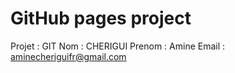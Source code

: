 # GitHub pages project

Projet : GIT 
Nom : CHERIGUI
Prenom : Amine
Email : aminecheriguifr@gmail.com
